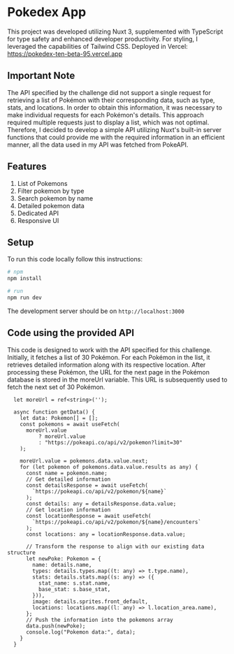 # Pokedex App

This project was developed utilizing Nuxt 3, supplemented with TypeScript for type safety and enhanced developer productivity. For styling, I leveraged the capabilities of Tailwind CSS. Deployed in Vercel: https://pokedex-ten-beta-95.vercel.app

## Important Note

The API specified by the challenge did not support a single request for retrieving a list of Pokémon with their corresponding data, such as type, stats, and locations. In order to obtain this information, it was necessary to make individual requests for each Pokémon's details. This approach required multiple requests just to display a list, which was not optimal. Therefore, I decided to develop a simple API utilizing Nuxt's built-in server functions that could provide me with the required information in an efficient manner, all the data used in my API was fetched from PokeAPI.

## Features

1. List of Pokemons
2. Filter pokemon by type
3. Search pokemon by name
4. Detailed pokemon data
5. Dedicated API
6. Responsive UI

## Setup

To run this code locally follow this instructions:

```bash
# npm
npm install

# run
npm run dev
```

The development server should be on `http://localhost:3000`

## Code using the provided API

This code is designed to work with the API specified for this challenge. Initially, it fetches a list of 30 Pokémon. For each Pokémon in the list, it retrieves detailed information along with its respective location. After processing these Pokémon, the URL for the next page in the Pokémon database is stored in the moreUrl variable. This URL is subsequently used to fetch the next set of 30 Pokémon.

```
  let moreUrl = ref<string>('');

  async function getData() {
    let data: Pokemon[] = [];
    const pokemons = await useFetch(
      moreUrl.value
          ? moreUrl.value
          : "https://pokeapi.co/api/v2/pokemon?limit=30"
    );

    moreUrl.value = pokemons.data.value.next;
    for (let pokemon of pokemons.data.value.results as any) {
      const name = pokemon.name;
      // Get detailed information
      const detailsResponse = await useFetch(
        `https://pokeapi.co/api/v2/pokemon/${name}`
      );
      const details: any = detailsResponse.data.value;
      // Get location information
      const locationResponse = await useFetch(
        `https://pokeapi.co/api/v2/pokemon/${name}/encounters`
      );
      const locations: any = locationResponse.data.value;

      // Transform the response to align with our existing data structure
      let newPoke: Pokemon = {
        name: details.name,
        types: details.types.map((t: any) => t.type.name),
        stats: details.stats.map((s: any) => ({
          stat_name: s.stat.name,
          base_stat: s.base_stat,
        })),
        image: details.sprites.front_default,
        locations: locations.map((l: any) => l.location_area.name),
      };
      // Push the information into the pokemons array
      data.push(newPoke);
      console.log("Pokemon data:", data);
    }
  }
```
